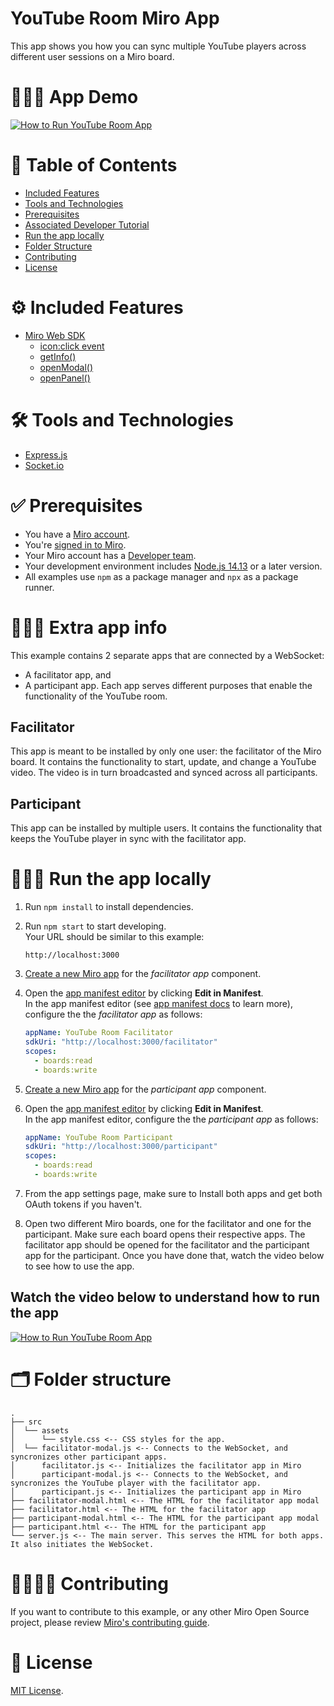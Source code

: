 # YouTube Room Miro App

This app shows you how you can sync multiple YouTube players across different user sessions
on a Miro board.

# 👨🏻‍💻 App Demo

[![How to Run YouTube Room App](https://github-production-user-asset-6210df.s3.amazonaws.com/10428517/267016534-01a41ad7-0dea-412b-8368-64a8988fcd60.png)](https://www.youtube.com/watch?v=_HTZFf8bkNI)

# 📒 Table of Contents

- [Included Features](#features)
- [Tools and Technologies](#tools)
- [Prerequisites](#prerequisites)
- [Associated Developer Tutorial](#tutorial)
- [Run the app locally](#run)
- [Folder Structure](#folder)
- [Contributing](#contributing)
- [License](#license)

# ⚙️ Included Features <a name="features"></a>

- [Miro Web SDK](https://developers.miro.com/docs/web-sdk-reference)
  - [icon:click event](https://developers.miro.com/docs/ui_boardui#iconclick-event)
  - [getInfo()](https://developers.miro.com/docs/board_board#getinfo)
  - [openModal()](https://developers.miro.com/docs/ui_boardui#openmodal)
  - [openPanel()](https://developers.miro.com/docs/ui_boardui#openpanel)

# 🛠️ Tools and Technologies <a name="tools"></a>

- [Express.js](https://expressjs.com/)
- [Socket.io](https://socket.io/)

# ✅ Prerequisites <a name="prerequisites"></a>

- You have a [Miro account](https://miro.com/signup/).
- You're [signed in to Miro](https://miro.com/login/).
- Your Miro account has a [Developer team](https://developers.miro.com/docs/create-a-developer-team).
- Your development environment includes [Node.js 14.13](https://nodejs.org/en/download) or a later version.
- All examples use `npm` as a package manager and `npx` as a package runner.

# 🏃🏽‍♂️ Extra app info <a name="run"></a>

This example contains 2 separate apps that are connected by a WebSocket:

- A facilitator app, and
- A participant app.
  Each app serves different purposes that enable the functionality of the YouTube room.

## Facilitator

This app is meant to be installed by only one user: the facilitator of the Miro board.
It contains the functionality to start, update, and change a YouTube video. The video is in turn broadcasted and synced across all participants.

## Participant

This app can be installed by multiple users. It contains the functionality that keeps the YouTube player in sync with the facilitator app.

# 🏃🏽‍♂️ Run the app locally <a name="run"></a>

1. Run `npm install` to install dependencies.
2. Run `npm start` to start developing. \
   Your URL should be similar to this example:
   ```
   http://localhost:3000
   ```
3. [Create a new Miro app](https://developers.miro.com/docs/build-your-first-hello-world-app#step-1-bootstrap-the-hello-world-app) for the _facilitator app_ component.
4. Open the [app manifest editor](https://developers.miro.com/docs/manually-create-an-app#step-2-configure-your-app-in-miro) by clicking **Edit in Manifest**. \
    In the app manifest editor (see [app manifest docs](https://developers.miro.com/docs/app-manifest) to learn more), configure the the _facilitator app_ as follows:

   ```yaml
   appName: YouTube Room Facilitator
   sdkUri: "http://localhost:3000/facilitator"
   scopes:
     - boards:read
     - boards:write
   ```

5. [Create a new Miro app](https://developers.miro.com/docs/build-your-first-hello-world-app#step-1-bootstrap-the-hello-world-app) for the _participant app_ component.
6. Open the [app manifest editor](https://developers.miro.com/docs/manually-create-an-app#step-2-configure-your-app-in-miro) by clicking **Edit in Manifest**. \
    In the app manifest editor, configure the the _participant app_ as follows:

   ```yaml
   appName: YouTube Room Participant
   sdkUri: "http://localhost:3000/participant"
   scopes:
     - boards:read
     - boards:write
   ```

7. From the app settings page, make sure to Install both apps and get both OAuth tokens if you haven't.
8. Open two different Miro boards, one for the facilitator and one for the participant. Make sure each board opens their respective apps. The facilitator app should be opened for the facilitator and the participant app for the participant. Once you have done that, watch the video below to see how to use
   the app.

## Watch the video below to understand how to run the app

[![How to Run YouTube Room App](https://github-production-user-asset-6210df.s3.amazonaws.com/10428517/267016534-01a41ad7-0dea-412b-8368-64a8988fcd60.png)](https://www.youtube.com/watch?v=_HTZFf8bkNI)

# 🗂️ Folder structure <a name="folder"></a>

```
.
├── src
│  └── assets
│      └── style.css <-- CSS styles for the app.
│  └── facilitator-modal.js <-- Connects to the WebSocket, and syncronizes other participant apps.
│      facilitator.js <-- Initializes the facilitator app in Miro
│      participant-modal.js <-- Connects to the WebSocket, and syncronizes the YouTube player with the facilitator app.
│      participant.js <-- Initializes the participant app in Miro
├── facilitator-modal.html <-- The HTML for the facilitator app modal
├── facilitator.html <-- The HTML for the facilitator app
├── participant-modal.html <-- The HTML for the participant app modal
├── participant.html <-- The HTML for the participant app
└── server.js <-- The main server. This serves the HTML for both apps. It also initiates the WebSocket.
```

# 🫱🏻‍🫲🏽 Contributing <a name="contributing"></a>

If you want to contribute to this example, or any other Miro Open Source project, please review [Miro's contributing guide](https://github.com/miroapp/app-examples/blob/main/CONTRIBUTING.md).

# 🪪 License <a name="license"></a>

[MIT License](https://github.com/miroapp/app-examples/blob/main/LICENSE).
